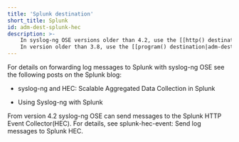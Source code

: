 ```yaml
---
title: 'Splunk destination'
short_title: Splunk
id: adm-dest-splunk-hec
description: >-
    In syslog-ng OSE versions older than 4.2, use the [[http() destination|adm-dest-http-nonjava]].  
    In version older than 3.8, use the [[program() destination|adm-dest-program]].
---
```


For details on forwarding log messages to Splunk with syslog-ng OSE see the following posts on the Splunk blog:

* syslog-ng and HEC: Scalable Aggregated Data Collection in Splunk

* Using Syslog-ng with Splunk

From version 4.2 syslog-ng OSE can send messages to the Splunk HTTP Event Collector(HEC). For details, see splunk-hec-event: Send log messages to Splunk HEC.

